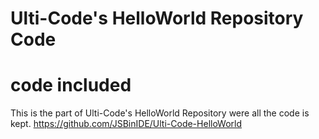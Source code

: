 # Ulti-Code's HelloWorld Repository Code
# code included
This is the part of Ulti-Code's HelloWorld Repository were all the code is kept.
https://github.com/JSBinIDE/Ulti-Code-HelloWorld
